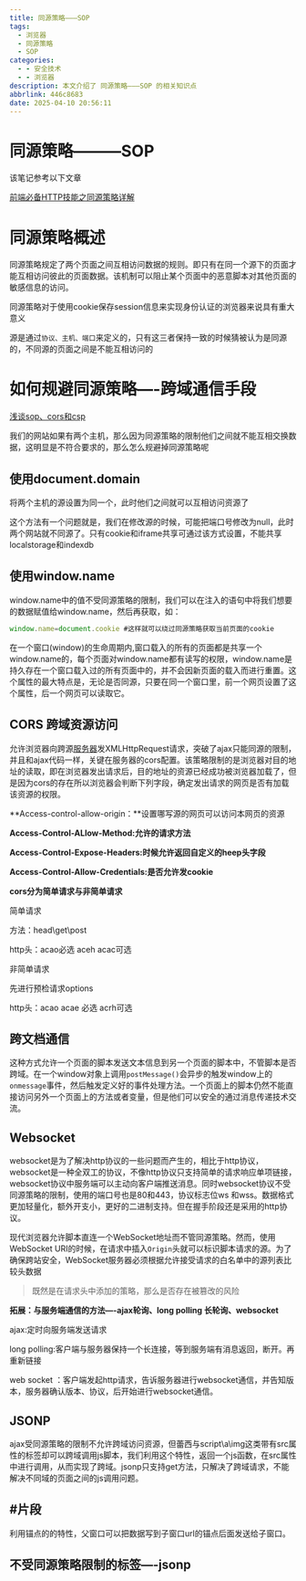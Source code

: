 ```yaml
---
title: 同源策略———SOP
tags:
  - 浏览器
  - 同源策略
  - SOP
categories:
  - - 安全技术
  - - 浏览器
description: 本文介绍了 同源策略———SOP 的相关知识点
abbrlink: 446c8683
date: 2025-04-10 20:56:11
---
```


# 同源策略———SOP

该笔记参考以下文章

[前端必备HTTP技能之同源策略详解](https://www.jianshu.com/p/beb059c43a8b)

# 同源策略概述

同源策略规定了两个页面之间互相访问数据的规则。即只有在同一个源下的页面才能互相访问彼此的页面数据。该机制可以阻止某个页面中的恶意脚本对其他页面的敏感信息的访问。

同源策略对于使用cookie保存session信息来实现身份认证的浏览器来说具有重大意义

源是通过`协议、主机、端口`来定义的，只有这三者保持一致的时候猜被认为是同源的，不同源的页面之间是不能互相访问的

# 如何规避同源策略—-跨域通信手段

[浅谈sop、cors和csp](http://codercto.com/a/29007.html)

我们的网站如果有两个主机，那么因为同源策略的限制他们之间就不能互相交换数据，这明显是不符合要求的，那么怎么规避掉同源策略呢

## 使用document.domain

将两个主机的源设置为同一个，此时他们之间就可以互相访问资源了

这个方法有一个问题就是，我们在修改源的时候，可能把端口号修改为null，此时两个网站就不同源了。只有cookie和iframe共享可通过该方式设置，不能共享localstorage和indexdb

## 使用window.name

window.name中的值不受同源策略的限制，我们可以在注入的语句中将我们想要的数据赋值给window.name，然后再获取，如：

```jsx
window.name=document.cookie #这样就可以绕过同源策略获取当前页面的cookie
```

在一个窗口(window)的生命周期内,窗口载入的所有的页面都是共享一个window.name的，每个页面对window.name都有读写的权限，window.name是持久存在一个窗口载入过的所有页面中的，并不会因新页面的载入而进行重置。这个属性的最大特点是，无论是否同源，只要在同一个窗口里，前一个网页设置了这个属性，后一个网页可以读取它。

## CORS 跨域资源访问

允许浏览器向跨源[服务器](http://www.codercto.com/category/server.html)发XMLHttpRequest请求，突破了ajax只能同源的限制，并且和ajax代码一样，关键在服务器的cors配置。该策略限制的是浏览器对目的地址的读取，即在浏览器发出请求后，目的地址的资源已经成功被浏览器加载了，但是因为cors的存在所以浏览器会判断下列字段，确定发出请求的网页是否有加载该资源的权限。

**Access-control-allow-origin：**设置哪写源的网页可以访问本网页的资源

**Access-Control-ALlow-Method:允许的请求方法**

**Access-Control-Expose-Headers:时候允许返回自定义的heep头字段**

**Access-Control-Allow-Credentials:是否允许发cookie**

**cors分为简单请求与非简单请求**

简单请求

方法：head\get\post

http头：acao必选 aceh acac可选

非简单请求

先进行预检请求options

http头：acao acae 必选 acrh可选

## 跨文档通信

这种方式允许一个页面的脚本发送文本信息到另一个页面的脚本中，不管脚本是否跨域。在一个window对象上调用`postMessage()`会异步的触发window上的`onmessage`事件，然后触发定义好的事件处理方法。一个页面上的脚本仍然不能直接访问另外一个页面上的方法或者变量，但是他们可以安全的通过消息传递技术交流。

## Websocket

websocket是为了解决http协议的一些问题而产生的，相比于http协议，websocket是一种全双工的协议，不像http协议只支持简单的请求响应单项链接，websocket协议中服务端可以主动向客户端推送消息。同时websocket协议不受同源策略的限制，使用的端口号也是80和443，协议标志位ws 和wss。数据格式更加轻量化，额外开支小，更好的二进制支持。但在握手阶段还是采用的http协议。

现代浏览器允许脚本直连一个WebSocket地址而不管同源策略。然而，使用WebSocket URI的时候，在请求中插入`Origin`头就可以标识脚本请求的源。为了确保跨站安全，WebSocket服务器必须根据允许接受请求的白名单中的源列表比较头数据

> 既然是在请求头中添加的策略，那么是否存在被篡改的风险
> 

**拓展：与服务端通信的方法—-ajax轮询、long polling 长轮询、websocket**

ajax:定时向服务端发送请求

long polling:客户端与服务器保持一个长连接，等到服务端有消息返回，断开。再重新链接

web socket ：客户端发起http请求，告诉服务器进行websocket通信，并告知版本，服务器确认版本、协议，后开始进行websocket通信。

## JSONP

ajax受同源策略的限制不允许跨域访问资源，但蕾西与script\a\img这类带有src属性的标签却可以跨域调用js脚本，我们利用这个特性，返回一个js函数，在src属性中进行调用，从而实现了跨域。jsonp只支持get方法，只解决了跨域请求，不能解决不同域的页面之间的js调用问题。

## #片段

利用锚点的的特性，父窗口可以把数据写到子窗口url的锚点后面发送给子窗口。

## 不受同源策略限制的标签—-jsonp

<script>、<img>、<link>、<iframe>等带src属性的标签可以从外域加载资源，但不可以读资源

页面内加载的JS文件本身放在哪里并不重要，只要它被谁加载了，就和谁同源。

## CSP———-内容安全策略

允许哪些资源的那些来源加载，该策略限制请求是否发出，浏览器在发出请求前，先读取当前页面的csp，对比目的地址是否符合scp策略，如果符合才发起跨域请求。

通过`Content-Security-Policy:policy`